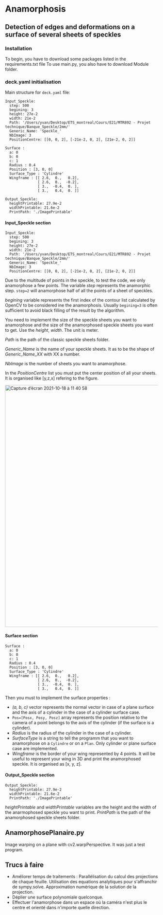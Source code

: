 # Anamorphosis

## Detection of edges and deformations on a surface of several sheets of speckles

### Installation
To begin, you have to download some packages listed in the requirements.txt file
To use main.py, you also have to download Module folder.

### deck.yaml initialisation

Main structure for `deck.yaml` file:

```
Input_Speckle: 
  step: 500
  begining: 3
  height: 27e-2
  width: 21e-2
  Path: '/Users/yvan/Desktop/ETS_montreal/Cours/E21/MTR892 - Projet technique/Banque_Speckle/2mm/'
  Generic_Name: 'Speckle_'
  NbImage: 3
  PositionCentre: [[0, 0, 2], [-21e-2, 0, 2], [21e-2, 0, 2]]

Surface : 
  a: 0
  b: 0
  c: 1
  Radius : 0.4
  Position : [3, 0, 0]
  Surface_Type : 'Cylindre'
  Wingframe : [[ 2.6,  0.,   0.2],
               [ 2.6,  0.,  -0.2],
               [ 3.,  -0.4,  0. ],
               [ 3.,   0.4,  0. ]]

Output_Speckle:
  heightPrintable: 27.9e-2
  widthPrintable: 21.6e-2
  PrintPath: './ImagePrintable'
```
#### Input_Speckle section
```
Input_Speckle: 
  step: 500
  begining: 3
  height: 27e-2
  width: 21e-2
  Path: '/Users/yvan/Desktop/ETS_montreal/Cours/E21/MTR892 - Projet technique/Banque_Speckle/2mm/'
  Generic_Name: 'Speckle_'
  NbImage: 3
  PositionCentre: [[0, 0, 2], [-21e-2, 0, 2], [21e-2, 0, 2]]
```
Due to the multitude of points in the speckle, to test the code, we only anamorphose a few points. The variable *step* represents the anamorphic step. `step=2` will anamorphose half of all the points of a sheet of speckles.

*begining* variable represents the first index of the contour list calculated by OpenCV to be considered ine the anamorphosis. Usually `begining=3` is often sufficient to avoid black filling of the result by the algorithm.

You need to implement the size of the speckle sheets you want to anamorphose and the size of the anamorphosed speckle sheets you want to get. Use the *height*, *width*. The unit is meter.

*Path* is the path of the classic speckle sheets folder.

*Generic_Name* is the name of your speckle sheets. It as to be the shape of *Generic_Name_XX* with XX a number.

*NbImage* is the number of sheets you want to anamorphose.

In the *PositionCentre* list you must put the center position of all your sheets. It is organised like [y,z,x] refering to the figure.

<img width="796" alt="Capture d’écran 2021-10-18 à 11 40 58" src="https://user-images.githubusercontent.com/84194324/137764384-164a5440-43dc-4f38-8fa8-75deda7809c8.png">

#### Surface section
```
Surface : 
  a: 0
  b: 0
  c: 1
  Radius : 0.4
  Position : [3, 0, 0]
  Surface_Type : 'Cylindre'
  Wingframe : [[ 2.6,  0.,   0.2],
               [ 2.6,  0.,  -0.2],
               [ 3.,  -0.4,  0. ],
               [ 3.,   0.4,  0. ]]
```
Then you must to implement the surface properties :
- *(a, b, c)* vector represents the normal vector in case of a plane surface and the axis of a cylinder in the case of a cylinder surface case.
- `Pos=[Posx, Posy, Posz]` array represents the position relative to the camera of a point belongs to the axis of the cylinder (if the surface is a cylinder).
- *Radius* is the radius of the cylinder in the case of a cylinder.
- *SurfaceType* is a string to tell the programm that you want to anamorphose on a `Cylindre` or on a `Plan`. Only cylinder or plane surface case are implemented.
- *Wingframe* is the border of your wing represented by 4 points. It will be useful to represent your wing in 3D and print the anamorphosed speckle. It is organised as [x, y, z].

#### Output_Speckle section
```
Output_Speckle:
  heightPrintable: 27.9e-2
  widthPrintable: 21.6e-2
  PrintPath: './ImagePrintable'
```
*heightPrintable* and *widthPrintable* variables are the height and the width of the anarmophosed speckle you want to print. 
*PrintPath* is the path of the anamorphosed speckle sheets folder.

## AnamorphosePlanaire.py

Image warping on a plane with cv2.warpPerspective.
It was just a test program.

## Trucs à faire

- Améliorer temps de traitements : Parallélisation du calcul des projections de chaque feuille.
                                   Utilisation des equations analytiques pour s'affranchir de sympy.solve.
                                   Approximation numérique de la solution de la projection.
- Déplier une surface polynomiale quelconque.
- Effectuer l'anamorphose dans un espace où la caméra n'est plus le centre et orienté dans n'importe quelle direction.
